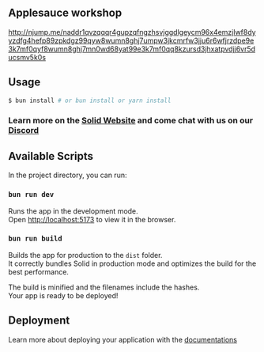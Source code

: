 ## Applesauce workshop

http://njump.me/naddr1qvzqqqr4gupzqfngzhsvjggdlgeycm96x4emzjlwf8dyyzdfg4hefp89zpkdgz99qyw8wumn8ghj7umpw3jkcmrfw3jju6r6wfjrzdpe9e3k7mf0qyf8wumn8ghj7mn0wd68yat99e3k7mf0qq8kzursd3jhxatpvdjj6vr5ducsmv5k0s

## Usage

```bash
$ bun install # or bun install or yarn install
```

### Learn more on the [Solid Website](https://solidjs.com) and come chat with us on our [Discord](https://discord.com/invite/solidjs)

## Available Scripts

In the project directory, you can run:

### `bun run dev`

Runs the app in the development mode.<br>
Open [http://localhost:5173](http://localhost:5173) to view it in the browser.

### `bun run build`

Builds the app for production to the `dist` folder.<br>
It correctly bundles Solid in production mode and optimizes the build for the best performance.

The build is minified and the filenames include the hashes.<br>
Your app is ready to be deployed!

## Deployment

Learn more about deploying your application with the [documentations](https://vite.dev/guide/static-deploy.html)
